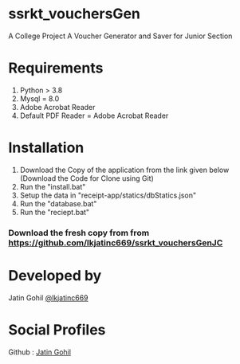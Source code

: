 # ssrkt_vouchersGen
A College Project
A Voucher Generator and Saver for Junior Section

# Requirements
1. Python > 3.8
2. Mysql = 8.0
3. Adobe Acrobat Reader
4. Default PDF Reader = Adobe Acrobat Reader

# Installation
1. Download the Copy of the application from the link given below (Download the Code for Clone using Git)
2. Run the "install.bat"
3. Setup the data in "receipt-app/statics/dbStatics.json"
4. Run the "database.bat"
5. Run the "reciept.bat"

### Download the fresh copy from from https://github.com/lkjatinc669/ssrkt_vouchersGenJC
# Developed by
Jatin Gohil [@lkjatinc669](https://github.com/lkjatinc669/)

# Social Profiles
Github : [Jatin Gohil](https://github.com/lkjatinc669/)
